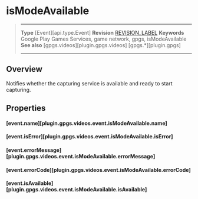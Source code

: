 # isModeAvailable

> --------------------- ------------------------------------------------------------------------------------------
> __Type__              [Event][api.type.Event]
> __Revision__          [REVISION_LABEL](REVISION_URL)
> __Keywords__          Google Play Games Services, game network, gpgs, isModeAvailable
> __See also__          [gpgs.videos][plugin.gpgs.videos]
>                       [gpgs.*][plugin.gpgs]
> --------------------- ------------------------------------------------------------------------------------------

## Overview

Notifies whether the capturing service is available and ready to start capturing.

## Properties

#### [event.name][plugin.gpgs.videos.event.isModeAvailable.name]

#### [event.isError][plugin.gpgs.videos.event.isModeAvailable.isError]

#### [event.errorMessage][plugin.gpgs.videos.event.isModeAvailable.errorMessage]

#### [event.errorCode][plugin.gpgs.videos.event.isModeAvailable.errorCode]

#### [event.isAvailable][plugin.gpgs.videos.event.isModeAvailable.isAvailable]